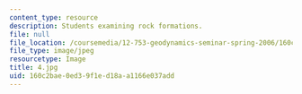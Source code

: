 ```yaml
---
content_type: resource
description: Students examining rock formations.
file: null
file_location: /coursemedia/12-753-geodynamics-seminar-spring-2006/160c2bae0ed39f1ed18aa1166e037add_4.jpg
file_type: image/jpeg
resourcetype: Image
title: 4.jpg
uid: 160c2bae-0ed3-9f1e-d18a-a1166e037add
---
```

